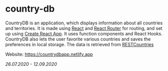 # country-db
CountryDB is an application, which displays information about all countries and territories. It is made using [React](https://github.com/facebook/react) and [React Router](https://github.com/ReactTraining/react-router) for routing, and set up using [Create React App](https://github.com/facebook/create-react-app). It uses function components and React Hooks. CountryDB also lets the user favorite various countries and saves the preferences in local storage. The data is retrieved from [RESTCountries](https://restcountries.eu/)

Website: <https://countrydbapp.netlify.app>

*26.07.2020 - 12.09.2020*

